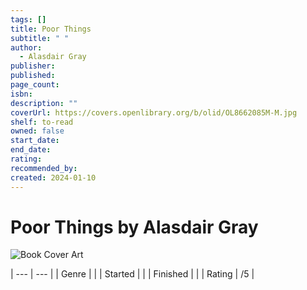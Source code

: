 ```yaml
---
tags: []
title: Poor Things
subtitle: " "
author:
  - Alasdair Gray
publisher: 
published: 
page_count: 
isbn: 
description: ""
coverUrl: https://covers.openlibrary.org/b/olid/OL8662085M-M.jpg
shelf: to-read
owned: false
start_date: 
end_date: 
rating: 
recommended_by: 
created: 2024-01-10
---
```


# Poor Things by Alasdair Gray

![Book Cover Art](https://covers.openlibrary.org/b/olid/OL8662085M-M.jpg)


| --- | --- |
| Genre |  |
| Started |  |
| Finished |  |
| Rating | /5 |

